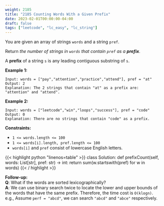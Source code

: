 ```yaml
---
weight: 2185
title: "2185 Counting Words With a Given Prefix"
date: 2023-02-01T00:00:00-04:00
draft: false
tags: ["leetcode", "lc_easy", "lc_string"]
---
```


You are given an array of strings `words` and a string `pref`.

Return *the number of strings in `words` that contain `pref` as a **prefix***.

A **prefix** of a string `s` is any leading contiguous substring of `s`.

**Example 1:**
```
Input: words = ["pay","attention","practice","attend"], pref = "at"
Output: 2
Explanation: The 2 strings that contain "at" as a prefix are: "attention" and "attend".
```
**Example 2:**
```
Input: words = ["leetcode","win","loops","success"], pref = "code"
Output: 0
Explanation: There are no strings that contain "code" as a prefix.
```

**Constraints:**
- `1 <= words.length <= 100`
- `1 <= words[i].length, pref.length <= 100`
- `words[i]` and `pref` consist of lowercase English letters.

<div class="tabs"></div>
<div class="tab-content">
<div id="python" class="lang">
{{< highlight python "linenos=table" >}}
class Solution:
    def prefixCount(self, words: List[str], pref: str) -> int:
        return sum(w.startswith(pref) for w in words)
{{< / highlight >}}
</div>
</div>

**Follow-up:**  
**Q**: What if the words are sorted lexicographically?  
**A**: We can use binary search twice to locate the lower and upper bounds of the words that have the same prefix. Therefore, the time cost is `O(klogn)`. e.g.,
Assume `perf = "abcd"`, we can search `"abcd"` and `"abce"` respectively.